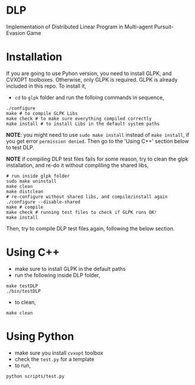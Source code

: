 # DLP
Implementation of Distributed Linear Program in Multi-agent Pursuit-Evasion Game

# Installation
If you are going to use Pyhon version, you need to install GLPK, and CVXOPT toolboxes. Otherwise, only GLPK is required.
GLPK is already included in this repo. To install it,
* ```cd``` to ```glpk``` folder and run the folloing commands in sequence,
```
./configure
make # to compile GLPK Libs
make check # to make sure everything compiled correctly
make install # to install Libs in the default system paths
```
**NOTE**: you might need to use ```sudo make install``` instead of ```make install```, if you get error ```permission denied```.
Then go to the 'Using C++' section below to test DLP.

**NOTE** if compiling DLP test files fails for some reason, try to clean the glpk installation, and re-do it without compliling the shared libs,
```
# run inside glpk folder
sudo make uninstall
make clean
make distclean
# re-configure without shared libs, and compile/install again
./configure --disable-shared
make # compile
make check # running test files to check if GLPK runs OK!
make install
```
Then, try to  compile DLP test files again, following the below section.

# Using C++
* make sure to install GLPK in the default paths
* run the following inside DLP folder,
```
make testDLP
./bin/testDLP
```
* to clean,
```
make clean
```

# Using Python
* make sure you install ```cvxopt``` toolbox
* check the ```test.py``` for a template
* to run,
```
python scripts/test.py
```
